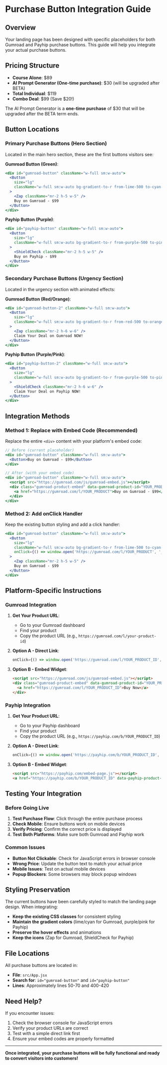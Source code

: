 # Purchase Button Integration Guide

## Overview
Your landing page has been designed with specific placeholders for both Gumroad and Payhip purchase buttons. This guide will help you integrate your actual purchase buttons.

## Pricing Structure
- **Course Alone**: $89
- **AI Prompt Generator (One-time purchase)**: $30 (will be upgraded after BETA)
- **Total Individual**: $119
- **Combo Deal**: $99 (Save $20!)

The AI Prompt Generator is a **one-time purchase** of $30 that will be upgraded after the BETA term ends.

## Button Locations

### Primary Purchase Buttons (Hero Section)
Located in the main hero section, these are the first buttons visitors see:

**Gumroad Button (Green)**:
```jsx
<div id="gumroad-button" className="w-full sm:w-auto">
  <Button 
    size="lg" 
    className="w-full sm:w-auto bg-gradient-to-r from-lime-500 to-cyan-500 hover:from-lime-600 hover:to-cyan-600 text-black font-bold px-8 py-4 text-lg rounded-full shadow-2xl transform hover:scale-105 transition-all duration-200"
  >
    <Zap className="mr-2 h-5 w-5" />
    Buy on Gumroad - $99
  </Button>
</div>
```

**Payhip Button (Purple)**:
```jsx
<div id="payhip-button" className="w-full sm:w-auto">
  <Button 
    size="lg" 
    className="w-full sm:w-auto bg-gradient-to-r from-purple-500 to-pink-500 hover:from-purple-600 hover:to-pink-600 text-white font-bold px-8 py-4 text-lg rounded-full shadow-2xl transform hover:scale-105 transition-all duration-200"
  >
    <ShieldCheck className="mr-2 h-5 w-5" />
    Buy on Payhip - $99
  </Button>
</div>
```

### Secondary Purchase Buttons (Urgency Section)
Located in the urgency section with animated effects:

**Gumroad Button (Red/Orange)**:
```jsx
<div id="gumroad-button-2" className="w-full sm:w-auto">
  <Button 
    size="lg" 
    className="w-full sm:w-auto bg-gradient-to-r from-red-500 to-orange-500 hover:from-red-600 hover:to-orange-600 text-white font-bold px-12 py-6 text-xl rounded-full shadow-2xl transform hover:scale-105 transition-all duration-200 animate-pulse"
  >
    <Zap className="mr-2 h-6 w-6" />
    Claim Your Deal on Gumroad NOW!
  </Button>
</div>
```

**Payhip Button (Purple/Pink)**:
```jsx
<div id="payhip-button-2" className="w-full sm:w-auto">
  <Button 
    size="lg" 
    className="w-full sm:w-auto bg-gradient-to-r from-purple-500 to-pink-500 hover:from-purple-600 hover:to-pink-600 text-white font-bold px-12 py-6 text-xl rounded-full shadow-2xl transform hover:scale-105 transition-all duration-200 animate-pulse"
  >
    <ShieldCheck className="mr-2 h-6 w-6" />
    Claim Your Deal on Payhip NOW!
  </Button>
</div>
```

## Integration Methods

### Method 1: Replace with Embed Code (Recommended)
Replace the entire `<div>` content with your platform's embed code:

```jsx
// Before (current placeholder)
<div id="gumroad-button" className="w-full sm:w-auto">
  <Button>Buy on Gumroad - $99</Button>
</div>

// After (with your embed code)
<div id="gumroad-button" className="w-full sm:w-auto">
  <script src="https://gumroad.com/js/gumroad-embed.js"></script>
  <div class="gumroad-product-embed" data-gumroad-product-id="YOUR_PRODUCT_ID">
    <a href="https://gumroad.com/l/YOUR_PRODUCT">Buy on Gumroad - $99</a>
  </div>
</div>
```

### Method 2: Add onClick Handler
Keep the existing button styling and add a click handler:

```jsx
<div id="gumroad-button" className="w-full sm:w-auto">
  <Button 
    size="lg" 
    className="w-full sm:w-auto bg-gradient-to-r from-lime-500 to-cyan-500 hover:from-lime-600 hover:to-cyan-600 text-black font-bold px-8 py-4 text-lg rounded-full shadow-2xl transform hover:scale-105 transition-all duration-200"
    onClick={() => window.open('https://gumroad.com/l/YOUR_PRODUCT', '_blank')}
  >
    <Zap className="mr-2 h-5 w-5" />
    Buy on Gumroad - $99
  </Button>
</div>
```

## Platform-Specific Instructions

### Gumroad Integration

1. **Get Your Product URL**:
   - Go to your Gumroad dashboard
   - Find your product
   - Copy the product URL (e.g., `https://gumroad.com/l/your-product-id`)

2. **Option A - Direct Link**:
   ```jsx
   onClick={() => window.open('https://gumroad.com/l/YOUR_PRODUCT_ID', '_blank')}
   ```

3. **Option B - Embed Widget**:
   ```html
   <script src="https://gumroad.com/js/gumroad-embed.js"></script>
   <div class="gumroad-product-embed" data-gumroad-product-id="YOUR_PRODUCT_ID">
     <a href="https://gumroad.com/l/YOUR_PRODUCT_ID">Buy Now</a>
   </div>
   ```

### Payhip Integration

1. **Get Your Product URL**:
   - Go to your Payhip dashboard
   - Find your product
   - Copy the product URL (e.g., `https://payhip.com/b/YOUR_PRODUCT_ID`)

2. **Option A - Direct Link**:
   ```jsx
   onClick={() => window.open('https://payhip.com/b/YOUR_PRODUCT_ID', '_blank')}
   ```

3. **Option B - Embed Widget**:
   ```html
   <script src="https://payhip.com/embed-page.js"></script>
   <a href="https://payhip.com/b/YOUR_PRODUCT_ID" data-payhip-product-id="YOUR_PRODUCT_ID">Buy Now</a>
   ```

## Testing Your Integration

### Before Going Live
1. **Test Purchase Flow**: Click through the entire purchase process
2. **Check Mobile**: Ensure buttons work on mobile devices
3. **Verify Pricing**: Confirm the correct price is displayed
4. **Test Both Platforms**: Make sure both Gumroad and Payhip work

### Common Issues
- **Button Not Clickable**: Check for JavaScript errors in browser console
- **Wrong Price**: Update the button text to match your actual price
- **Mobile Issues**: Test on actual mobile devices
- **Popup Blockers**: Some browsers may block popup windows

## Styling Preservation

The current buttons have been carefully styled to match the landing page design. When integrating:

- **Keep the existing CSS classes** for consistent styling
- **Maintain the gradient colors** (lime/cyan for Gumroad, purple/pink for Payhip)
- **Preserve the hover effects** and animations
- **Keep the icons** (Zap for Gumroad, ShieldCheck for Payhip)

## File Locations

All purchase buttons are located in:
- **File**: `src/App.jsx`
- **Search for**: `id="gumroad-button"` and `id="payhip-button"`
- **Lines**: Approximately lines 50-70 and 400-420

## Need Help?

If you encounter issues:
1. Check the browser console for JavaScript errors
2. Verify your product URLs are correct
3. Test with a simple direct link first
4. Ensure your embed codes are properly formatted

---

**Once integrated, your purchase buttons will be fully functional and ready to convert visitors into customers!**

